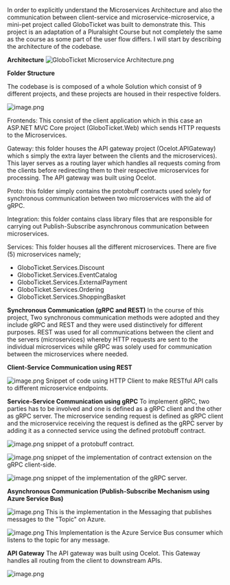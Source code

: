 In order to explicitly understand the Microservices Architecture and also the communication between client-service and microservice-microservice, a mini-pet project called GloboTicket was built to demonstrate this. This project is an adaptation of a Pluralsight Course but not completely the same as the course as some part of the user flow differs. I will start by describing the architecture of the codebase.

**Architecture**
![GloboTicket Microservice Architecture.png](GloboTicket.Web/wwwroot/readmeassets/GloboTicket%20Microservice%20Architecture.png)


**Folder Structure**

The codebase is is composed of a whole Solution which consist of 9 different projects, and these projects are housed in their respective folders. 

![image.png](GloboTicket.Web/wwwroot/readmeassets/folderstructure.png)

Frontends: This consist of the client application which in this case an ASP.NET MVC Core project (GloboTicket.Web) which sends HTTP requests to the Microservices.

Gateway: this folder houses the API gateway project (Ocelot.APIGateway) which s simply the extra layer between the clients and the microservices). This layer serves as a routing layer which handles all requests coming from the clients before redirecting them to their respective microservices for processing. The API gateway was built using Ocelot.

Proto: this folder simply contains the protobuff contracts used solely for synchronous communication between two microservices with the aid of gRPC.

Integration: this folder contains class library files that are responsible for carrying out Publish-Subscribe asynchronous communication between microservices.

Services: This folder houses all the different microservices. There are five (5) microservices namely;

- GloboTicket.Services.Discount
- GloboTicket.Services.EventCatalog
- GloboTicket.Services.ExternalPayment
- GloboTicket.Services.Ordering
- GloboTicket.Services.ShoppingBasket

**Synchronous Communication (gRPC and REST)**
In the course of this project, Two synchronous communication methods were adopted and they include gRPC and REST and they were used distinctively for different purposes. REST was used for all communications between the client and the servers (microservices) whereby HTTP requests are sent to the individual microservices while gRPC was solely used for communication between the microservices where needed.

**Client-Service Communication using REST**

![image.png](GloboTicket.Web/wwwroot/readmeassets/client-service-rest.png)
Snippet of code using HTTP Client to make RESTful API calls to different microservice endpoints.


**Service-Service Communication using gRPC**
To implement gRPC, two parties has to be involved and one is defined as a gRPC client and the other as gRPC server. The microservice sending request is defined as gRPC client and the microservice receiving the request is defined as the gRPC server by adding it as a connected service using the defined protobuff contract.

![image.png](GloboTicket.Web/wwwroot/readmeassets/grpc%201.png)
snippet of a protobuff contract.

![image.png](GloboTicket.Web/wwwroot/readmeassets/grpc%202.png)
snippet of the implementation of contract extension on the gRPC client-side.


![image.png](GloboTicket.Web/wwwroot/readmeassets/grpc%203.png)
snippet of the implementation of the gRPC server.


**Asynchronous Communication (Publish-Subscribe Mechanism using Azure Service Bus)**

![image.png](GloboTicket.Web/wwwroot/readmeassets/azure-servie-bus%201.png)
This is the implementation in the Messaging that publishes messages to the "Topic" on Azure.



![image.png](GloboTicket.Web/wwwroot/readmeassets/azure-servie-bus%202.png)
This Implementation is the Azure Service Bus consumer which listens to the topic for any message.



**API Gateway**
The API gateway was built using Ocelot. This Gateway handles all routing from the client to downstream APIs.

![image.png](GloboTicket.Web/wwwroot/readmeassets/api-gateway.png)













